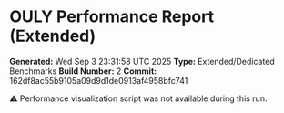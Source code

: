 # OULY Performance Report (Extended)
**Generated:** Wed Sep  3 23:31:58 UTC 2025
**Type:** Extended/Dedicated Benchmarks
**Build Number:** 2
**Commit:** 162df8ac55b9105a09d9d1de0913af4958bfc741

⚠️ Performance visualization script was not available during this run.
